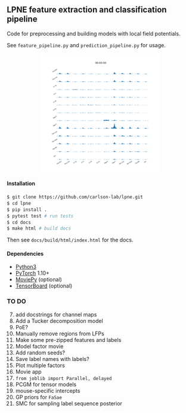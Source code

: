 ## LPNE feature extraction and classification pipeline

Code for preprocessing and building models with local field potentials.

See `feature_pipeline.py` and `prediction_pipeline.py` for usage.

<p align="center">
<img align="middle" src="example_cpsd.gif" width="320" height="320" />
</p>

#### Installation

```bash
$ git clone https://github.com/carlson-lab/lpne.git
$ cd lpne
$ pip install .
$ pytest test # run tests
$ cd docs
$ make html # build docs
```

Then see `docs/build/html/index.html` for the docs.

#### Dependencies
* [Python3](https://www.python.org/)
* [PyTorch](https://pytorch.org) 1.10+
* [MoviePy](https://github.com/Zulko/moviepy) (optional)
* [TensorBoard](https://github.com/tensorflow/tensorboard) (optional)


### TO DO
7. add docstrings for channel maps
9. Add a Tucker decomposition model
10. PoE?
12. Manually remove regions from LFPs
21. Make some pre-zipped features and labels
23. Model factor movie
26. Add random seeds?
28. Save label names with labels?
29. Plot multiple factors
31. Movie app
32. `from joblib import Parallel, delayed`
33. PCGM for tensor models
34. mouse-specific intercepts
35. GP priors for `FaSae`
36. SMC for sampling label sequence posterior
